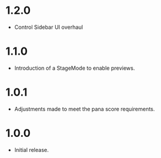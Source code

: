# 1.2.0

* Control Sidebar UI overhaul

# 1.1.0

* Introduction of a StageMode to enable previews.

# 1.0.1

* Adjustments made to meet the pana score requirements.


# 1.0.0

* Initial release.

